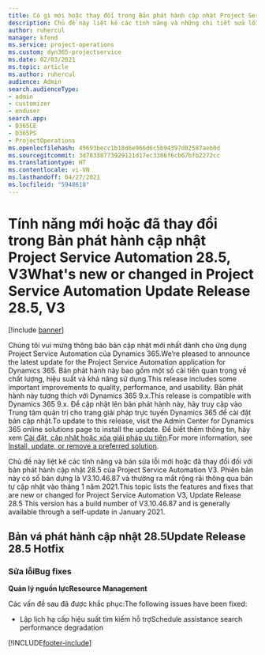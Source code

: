 ```yaml
---
title: Có gì mới hoặc thay đổi trong Bản phát hành cập nhật Project Service Automation 28.5, Bản vá, V3
description: Chủ đề này liệt kê các tính năng và những chi tiết sửa lỗi trong bản phát hành cập nhật Project Service Automation, bản vá 28.5, V3.
author: ruhercul
manager: kfend
ms.service: project-operations
ms.custom: dyn365-projectservice
ms.date: 02/03/2021
ms.topic: article
ms.author: ruhercul
audience: Admin
search.audienceType:
- admin
- customizer
- enduser
search.app:
- D365CE
- D365PS
- ProjectOperations
ms.openlocfilehash: 49693becc1b18d6e966d6c5b94397d82587aeb0d
ms.sourcegitcommit: 3d78338773929121d17ec3386f6cb67bfb2272cc
ms.translationtype: HT
ms.contentlocale: vi-VN
ms.lasthandoff: 04/27/2021
ms.locfileid: "5948618"
---
```

# <a name="whats-new-or-changed-in-project-service-automation-update-release-285-v3"></a><span data-ttu-id="e6818-103">Tính năng mới hoặc đã thay đổi trong Bản phát hành cập nhật Project Service Automation 28.5, V3</span><span class="sxs-lookup"><span data-stu-id="e6818-103">What's new or changed in Project Service Automation Update Release 28.5, V3</span></span>

[!include [banner](../includes/psa-now-project-operations.md)]

<span data-ttu-id="e6818-104">Chúng tôi vui mừng thông báo bản cập nhật mới nhất dành cho ứng dụng Project Service Automation của Dynamics 365.</span><span class="sxs-lookup"><span data-stu-id="e6818-104">We’re pleased to announce the latest update for the Project Service Automation application for Dynamics 365.</span></span> <span data-ttu-id="e6818-105">Bản phát hành này bao gồm một số cải tiến quan trọng về chất lượng, hiệu suất và khả năng sử dụng.</span><span class="sxs-lookup"><span data-stu-id="e6818-105">This release includes some important improvements to quality, performance, and usability.</span></span> <span data-ttu-id="e6818-106">Bản phát hành này tương thích với Dynamics 365 9.x.</span><span class="sxs-lookup"><span data-stu-id="e6818-106">This release is compatible with Dynamics 365 9.x.</span></span> <span data-ttu-id="e6818-107">Để cập nhật lên bản phát hành này, hãy truy cập vào Trung tâm quản trị cho trang giải pháp trực tuyến Dynamics 365 để cài đặt bản cập nhật.</span><span class="sxs-lookup"><span data-stu-id="e6818-107">To update to this release, visit the Admin Center for Dynamics 365 online solutions page to install the update.</span></span> <span data-ttu-id="e6818-108">Để biết thêm thông tin, hãy xem [Cài đặt, cập nhật hoặc xóa giải pháp ưu tiên](/power-platform/admin/install-remove-preferred-solution).</span><span class="sxs-lookup"><span data-stu-id="e6818-108">For more information, see [Install, update, or remove a preferred solution](/power-platform/admin/install-remove-preferred-solution).</span></span>

<span data-ttu-id="e6818-109">Chủ đề này liệt kê các tính năng và bản sửa lỗi mới hoặc đã thay đổi đối với bản phát hành cập nhật 28.5 của Project Service Automation V3. Phiên bản này có số bản dựng là V3.10.46.87 và thường ra mắt rộng rãi thông qua bản tự cập nhật vào tháng 1 năm 2021.</span><span class="sxs-lookup"><span data-stu-id="e6818-109">This topic lists the features and fixes that are new or changed for Project Service Automation V3, Update Release 28.5 This version has a build number of V3.10.46.87 and is generally available through a self-update in January 2021.</span></span>

## <a name="update-release-285-hotfix"></a><span data-ttu-id="e6818-110">Bản vá phát hành cập nhật 28.5</span><span class="sxs-lookup"><span data-stu-id="e6818-110">Update Release 28.5 Hotfix</span></span>

### <a name="bug-fixes"></a><span data-ttu-id="e6818-111">Sửa lỗi</span><span class="sxs-lookup"><span data-stu-id="e6818-111">Bug fixes</span></span>

<span data-ttu-id="e6818-112">**Quản lý nguồn lực**</span><span class="sxs-lookup"><span data-stu-id="e6818-112">**Resource Management**</span></span>

<span data-ttu-id="e6818-113">Các vấn đề sau đã được khắc phục:</span><span class="sxs-lookup"><span data-stu-id="e6818-113">The following issues have been fixed:</span></span>

- <span data-ttu-id="e6818-114">Lập lịch hạ cấp hiệu suất tìm kiếm hỗ trợ</span><span class="sxs-lookup"><span data-stu-id="e6818-114">Schedule assistance search performance degradation</span></span>



[!INCLUDE[footer-include](../includes/footer-banner.md)]